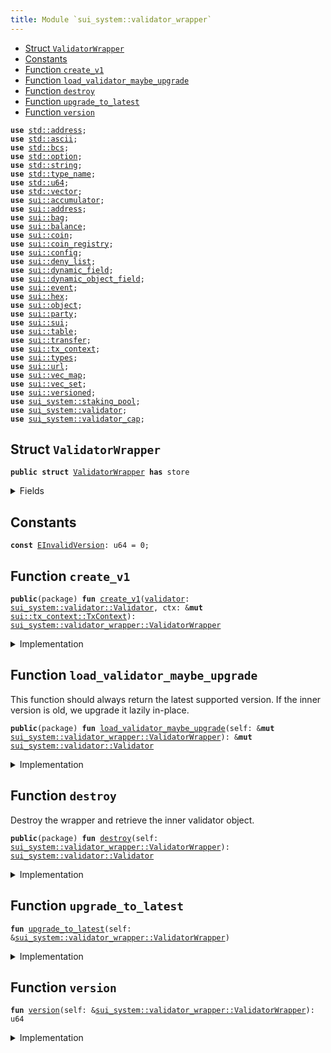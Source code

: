 ```yaml
---
title: Module `sui_system::validator_wrapper`
---
```




-  [Struct `ValidatorWrapper`](#sui_system_validator_wrapper_ValidatorWrapper)
-  [Constants](#@Constants_0)
-  [Function `create_v1`](#sui_system_validator_wrapper_create_v1)
-  [Function `load_validator_maybe_upgrade`](#sui_system_validator_wrapper_load_validator_maybe_upgrade)
-  [Function `destroy`](#sui_system_validator_wrapper_destroy)
-  [Function `upgrade_to_latest`](#sui_system_validator_wrapper_upgrade_to_latest)
-  [Function `version`](#sui_system_validator_wrapper_version)


<pre><code><b>use</b> <a href="../std/address.md#std_address">std::address</a>;
<b>use</b> <a href="../std/ascii.md#std_ascii">std::ascii</a>;
<b>use</b> <a href="../std/bcs.md#std_bcs">std::bcs</a>;
<b>use</b> <a href="../std/option.md#std_option">std::option</a>;
<b>use</b> <a href="../std/string.md#std_string">std::string</a>;
<b>use</b> <a href="../std/type_name.md#std_type_name">std::type_name</a>;
<b>use</b> <a href="../std/u64.md#std_u64">std::u64</a>;
<b>use</b> <a href="../std/vector.md#std_vector">std::vector</a>;
<b>use</b> <a href="../sui/accumulator.md#sui_accumulator">sui::accumulator</a>;
<b>use</b> <a href="../sui/address.md#sui_address">sui::address</a>;
<b>use</b> <a href="../sui/bag.md#sui_bag">sui::bag</a>;
<b>use</b> <a href="../sui/balance.md#sui_balance">sui::balance</a>;
<b>use</b> <a href="../sui/coin.md#sui_coin">sui::coin</a>;
<b>use</b> <a href="../sui/coin_registry.md#sui_coin_registry">sui::coin_registry</a>;
<b>use</b> <a href="../sui/config.md#sui_config">sui::config</a>;
<b>use</b> <a href="../sui/deny_list.md#sui_deny_list">sui::deny_list</a>;
<b>use</b> <a href="../sui/dynamic_field.md#sui_dynamic_field">sui::dynamic_field</a>;
<b>use</b> <a href="../sui/dynamic_object_field.md#sui_dynamic_object_field">sui::dynamic_object_field</a>;
<b>use</b> <a href="../sui/event.md#sui_event">sui::event</a>;
<b>use</b> <a href="../sui/hex.md#sui_hex">sui::hex</a>;
<b>use</b> <a href="../sui/object.md#sui_object">sui::object</a>;
<b>use</b> <a href="../sui/party.md#sui_party">sui::party</a>;
<b>use</b> <a href="../sui/sui.md#sui_sui">sui::sui</a>;
<b>use</b> <a href="../sui/table.md#sui_table">sui::table</a>;
<b>use</b> <a href="../sui/transfer.md#sui_transfer">sui::transfer</a>;
<b>use</b> <a href="../sui/tx_context.md#sui_tx_context">sui::tx_context</a>;
<b>use</b> <a href="../sui/types.md#sui_types">sui::types</a>;
<b>use</b> <a href="../sui/url.md#sui_url">sui::url</a>;
<b>use</b> <a href="../sui/vec_map.md#sui_vec_map">sui::vec_map</a>;
<b>use</b> <a href="../sui/vec_set.md#sui_vec_set">sui::vec_set</a>;
<b>use</b> <a href="../sui/versioned.md#sui_versioned">sui::versioned</a>;
<b>use</b> <a href="../sui_system/staking_pool.md#sui_system_staking_pool">sui_system::staking_pool</a>;
<b>use</b> <a href="../sui_system/validator.md#sui_system_validator">sui_system::validator</a>;
<b>use</b> <a href="../sui_system/validator_cap.md#sui_system_validator_cap">sui_system::validator_cap</a>;
</code></pre>



<a name="sui_system_validator_wrapper_ValidatorWrapper"></a>

## Struct `ValidatorWrapper`



<pre><code><b>public</b> <b>struct</b> <a href="../sui_system/validator_wrapper.md#sui_system_validator_wrapper_ValidatorWrapper">ValidatorWrapper</a> <b>has</b> store
</code></pre>



<details>
<summary>Fields</summary>


<dl>
<dt>
<code>inner: <a href="../sui/versioned.md#sui_versioned_Versioned">sui::versioned::Versioned</a></code>
</dt>
<dd>
</dd>
</dl>


</details>

<a name="@Constants_0"></a>

## Constants


<a name="sui_system_validator_wrapper_EInvalidVersion"></a>



<pre><code><b>const</b> <a href="../sui_system/validator_wrapper.md#sui_system_validator_wrapper_EInvalidVersion">EInvalidVersion</a>: u64 = 0;
</code></pre>



<a name="sui_system_validator_wrapper_create_v1"></a>

## Function `create_v1`



<pre><code><b>public</b>(package) <b>fun</b> <a href="../sui_system/validator_wrapper.md#sui_system_validator_wrapper_create_v1">create_v1</a>(<a href="../sui_system/validator.md#sui_system_validator">validator</a>: <a href="../sui_system/validator.md#sui_system_validator_Validator">sui_system::validator::Validator</a>, ctx: &<b>mut</b> <a href="../sui/tx_context.md#sui_tx_context_TxContext">sui::tx_context::TxContext</a>): <a href="../sui_system/validator_wrapper.md#sui_system_validator_wrapper_ValidatorWrapper">sui_system::validator_wrapper::ValidatorWrapper</a>
</code></pre>



<details>
<summary>Implementation</summary>


<pre><code><b>public</b>(package) <b>fun</b> <a href="../sui_system/validator_wrapper.md#sui_system_validator_wrapper_create_v1">create_v1</a>(<a href="../sui_system/validator.md#sui_system_validator">validator</a>: Validator, ctx: &<b>mut</b> TxContext): <a href="../sui_system/validator_wrapper.md#sui_system_validator_wrapper_ValidatorWrapper">ValidatorWrapper</a> {
    <a href="../sui_system/validator_wrapper.md#sui_system_validator_wrapper_ValidatorWrapper">ValidatorWrapper</a> {
        inner: versioned::create(1, <a href="../sui_system/validator.md#sui_system_validator">validator</a>, ctx),
    }
}
</code></pre>



</details>

<a name="sui_system_validator_wrapper_load_validator_maybe_upgrade"></a>

## Function `load_validator_maybe_upgrade`

This function should always return the latest supported version.
If the inner version is old, we upgrade it lazily in-place.


<pre><code><b>public</b>(package) <b>fun</b> <a href="../sui_system/validator_wrapper.md#sui_system_validator_wrapper_load_validator_maybe_upgrade">load_validator_maybe_upgrade</a>(self: &<b>mut</b> <a href="../sui_system/validator_wrapper.md#sui_system_validator_wrapper_ValidatorWrapper">sui_system::validator_wrapper::ValidatorWrapper</a>): &<b>mut</b> <a href="../sui_system/validator.md#sui_system_validator_Validator">sui_system::validator::Validator</a>
</code></pre>



<details>
<summary>Implementation</summary>


<pre><code><b>public</b>(package) <b>fun</b> <a href="../sui_system/validator_wrapper.md#sui_system_validator_wrapper_load_validator_maybe_upgrade">load_validator_maybe_upgrade</a>(self: &<b>mut</b> <a href="../sui_system/validator_wrapper.md#sui_system_validator_wrapper_ValidatorWrapper">ValidatorWrapper</a>): &<b>mut</b> Validator {
    self.<a href="../sui_system/validator_wrapper.md#sui_system_validator_wrapper_upgrade_to_latest">upgrade_to_latest</a>();
    self.inner.load_value_mut()
}
</code></pre>



</details>

<a name="sui_system_validator_wrapper_destroy"></a>

## Function `destroy`

Destroy the wrapper and retrieve the inner validator object.


<pre><code><b>public</b>(package) <b>fun</b> <a href="../sui_system/validator_wrapper.md#sui_system_validator_wrapper_destroy">destroy</a>(self: <a href="../sui_system/validator_wrapper.md#sui_system_validator_wrapper_ValidatorWrapper">sui_system::validator_wrapper::ValidatorWrapper</a>): <a href="../sui_system/validator.md#sui_system_validator_Validator">sui_system::validator::Validator</a>
</code></pre>



<details>
<summary>Implementation</summary>


<pre><code><b>public</b>(package) <b>fun</b> <a href="../sui_system/validator_wrapper.md#sui_system_validator_wrapper_destroy">destroy</a>(self: <a href="../sui_system/validator_wrapper.md#sui_system_validator_wrapper_ValidatorWrapper">ValidatorWrapper</a>): Validator {
    <a href="../sui_system/validator_wrapper.md#sui_system_validator_wrapper_upgrade_to_latest">upgrade_to_latest</a>(&self);
    <b>let</b> <a href="../sui_system/validator_wrapper.md#sui_system_validator_wrapper_ValidatorWrapper">ValidatorWrapper</a> { inner } = self;
    inner.<a href="../sui_system/validator_wrapper.md#sui_system_validator_wrapper_destroy">destroy</a>()
}
</code></pre>



</details>

<a name="sui_system_validator_wrapper_upgrade_to_latest"></a>

## Function `upgrade_to_latest`



<pre><code><b>fun</b> <a href="../sui_system/validator_wrapper.md#sui_system_validator_wrapper_upgrade_to_latest">upgrade_to_latest</a>(self: &<a href="../sui_system/validator_wrapper.md#sui_system_validator_wrapper_ValidatorWrapper">sui_system::validator_wrapper::ValidatorWrapper</a>)
</code></pre>



<details>
<summary>Implementation</summary>


<pre><code><b>fun</b> <a href="../sui_system/validator_wrapper.md#sui_system_validator_wrapper_upgrade_to_latest">upgrade_to_latest</a>(self: &<a href="../sui_system/validator_wrapper.md#sui_system_validator_wrapper_ValidatorWrapper">ValidatorWrapper</a>) {
    <b>let</b> <a href="../sui_system/validator_wrapper.md#sui_system_validator_wrapper_version">version</a> = self.<a href="../sui_system/validator_wrapper.md#sui_system_validator_wrapper_version">version</a>();
    // TODO: When new versions are added, we need to explicitly upgrade here.
    <b>assert</b>!(<a href="../sui_system/validator_wrapper.md#sui_system_validator_wrapper_version">version</a> == 1, <a href="../sui_system/validator_wrapper.md#sui_system_validator_wrapper_EInvalidVersion">EInvalidVersion</a>);
}
</code></pre>



</details>

<a name="sui_system_validator_wrapper_version"></a>

## Function `version`



<pre><code><b>fun</b> <a href="../sui_system/validator_wrapper.md#sui_system_validator_wrapper_version">version</a>(self: &<a href="../sui_system/validator_wrapper.md#sui_system_validator_wrapper_ValidatorWrapper">sui_system::validator_wrapper::ValidatorWrapper</a>): u64
</code></pre>



<details>
<summary>Implementation</summary>


<pre><code><b>fun</b> <a href="../sui_system/validator_wrapper.md#sui_system_validator_wrapper_version">version</a>(self: &<a href="../sui_system/validator_wrapper.md#sui_system_validator_wrapper_ValidatorWrapper">ValidatorWrapper</a>): u64 {
    self.inner.<a href="../sui_system/validator_wrapper.md#sui_system_validator_wrapper_version">version</a>()
}
</code></pre>



</details>
